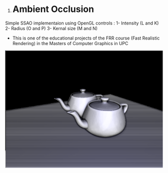 1.  # Ambient Occlusion

Simple SSAO implementaion using OpenGL 
controls :
1- Intensity (L and K)
2- Radius (O and P)
3- Kernal size (M and N)

* This is one of the educational projects of the FRR course (Fast Realistic Rendering) in the Masters of Computer Graphics in UPC

 

![image info](./img/Untitled.png)